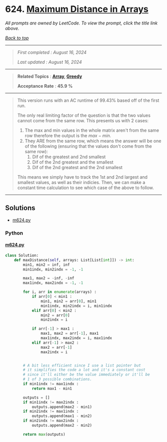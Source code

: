 # 624. [Maximum Distance in Arrays](<https://leetcode.com/problems/maximum-distance-in-arrays>)

*All prompts are owned by LeetCode. To view the prompt, click the title link above.*

*[Back to top](<../README.md>)*

------

> *First completed : August 16, 2024*
>
> *Last updated : August 16, 2024*

------

> **Related Topics** : **[Array](<by_topic/Array.md>), [Greedy](<by_topic/Greedy.md>)**
>
> **Acceptance Rate** : **45.9 %**

------

> This version runs with an AC runtime of 99.43% based off of the first run.
> 
> The only real limiting factor of the question is that the two values
> cannot come from the same row. This presents us with 2 cases:
> 
> 1. The max and min values in the whole matrix aren't from the same row therefore the output is the $max - min$.
> 2. They ARE from the same row, which means the answer will be one of the following (ensuring that the
>    values don't come from the same row):
>     1. Dif of the greatest and 2nd smallest
>     2. Dif of the 2nd greatest and the smallest
>     3. Dif of the 2nd greatest and the 2nd smallest
> 
> This means we simply have to track the 1st and 2nd largest and smallest values, as well as their indicies.
> Then, we can make a constant time calculation to see which case of the above to follow.
> 

------

## Solutions

- [m624.py](<../my-submissions/m624.py>)
### Python
#### [m624.py](<../my-submissions/m624.py>)
```Python
class Solution:
    def maxDistance(self, arrays: List[List[int]]) -> int:
        min1, min2 = inf, inf
        min1indx, min2indx = -1, -1

        max1, max2 = -inf, -inf
        max1indx, max2indx = -1, -1

        for i, arr in enumerate(arrays) :
            if arr[0] < min1 :
                min1, min2 = arr[0], min1
                min1indx, min2indx = i, min1indx
            elif arr[0] < min2 :
                min2 = arr[0]
                min2indx = i

            if arr[-1] > max1 :
                max1, max2 = arr[-1], max1
                max1indx, max2indx = i, max1indx
            elif arr[-1] > max2 :
                max2 = arr[-1]
                max2indx = i


        # A bit less efficient since I use a list pointer but
        # it simplifies the code a lot and it's a constant cost 
        # since it'll either be the value immediately or it'll be 
        # 1 of 3 possible combinations.
        if min1indx != max1indx :
            return max1 - min1

        outputs = []
        if min1indx != max2indx :
            outputs.append(max2 - min1)
        if min2indx != max1indx :
            outputs.append(max1 - min2)
        if min2indx != max2indx :
            outputs.append(max2 - min2)

        return max(outputs)
        
```

